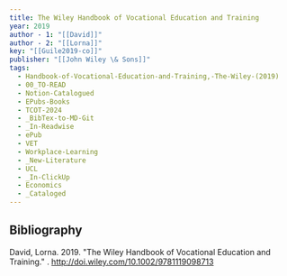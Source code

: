 ```yaml
---
title: The Wiley Handbook of Vocational Education and Training
year: 2019
author - 1: "[[David]]"
author - 2: "[[Lorna]]"
key: "[[Guile2019-co]]"
publisher: "[[John Wiley \& Sons]]"
tags:
  - Handbook-of-Vocational-Education-and-Training,-The-Wiley-(2019)
  - 00_TO-READ
  - Notion-Catalogued
  - EPubs-Books
  - TCOT-2024
  - _BibTex-to-MD-Git
  - _In-Readwise
  - ePub
  - VET
  - Workplace-Learning
  - _New-Literature
  - UCL
  - _In-ClickUp
  - Economics
  - _Cataloged
---
```


## Bibliography
David, Lorna. 2019. "The Wiley Handbook of Vocational Education and Training." . http://doi.wiley.com/10.1002/9781119098713